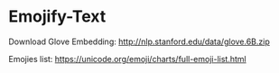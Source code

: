 # Emojify-Text

Download Glove Embedding: http://nlp.stanford.edu/data/glove.6B.zip

Emojies list: https://unicode.org/emoji/charts/full-emoji-list.html
